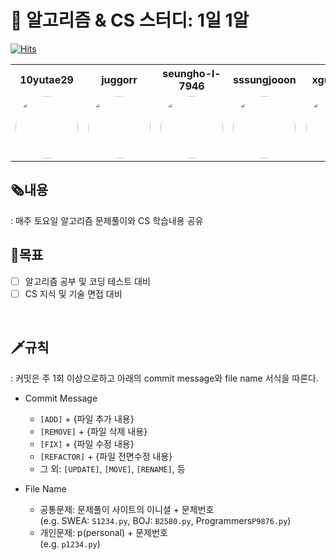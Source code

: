 # 📍 알고리즘 & CS 스터디: 1일 1알
[![Hits](https://hits.seeyoufarm.com/api/count/incr/badge.svg?url=https%3A%2F%2Fgithub.com%2Fyjohbjects%2F1d1a&count_bg=%23E1E1E1&title_bg=%23555555&icon=&icon_color=%23E7E7E7&title=hits&edge_flat=false)](https://hits.seeyoufarm.com)

<table>
  <tr>
    <th style="width:100px">10yutae29</th>
    <th style="width:100px">juggorr</th>
    <th style="width:100px">seungho-l-7946</th>
    <th style="width:100px">sssungjooon</th>
    <th style="width:100px">xguu9604</th>
    <th style="width:100px">yjohbjects</th>
  </tr>
  <tr>
    <td><a href="https://github.com/10yutae29"><img src="https://github.com/10yutae29.png" width="100px" height="100px" style="border-radius:50%"></a></td>
    <td><a href="https://github.com/juggorr"><img src="https://github.com/juggorr.png" width="100px" height="100px" style="border-radius:50%"></a></td>
    <td><a href="https://github.com/seungho-l-7946"><img src="https://github.com/seungho-l-7946.png" width="100px" height="100px" style="border-radius:50%"></a></td>
    <td><a href="https://github.com/sssungjooon"><img src="https://github.com/sssungjooon.png" width="100px" height="100px" style="border-radius:50%"></a></td>
    <td><a href="https://github.com/xguu9604"><img src="https://github.com/xguu9604.png" width="100px" height="100px" style="border-radius:50%"></a></td>
    <td><a href="https://github.com/yjohbjects"><img src="https://github.com/yjohbjects.png" width="100px" height="100px" style="border-radius:50%"></a></td>
  </tr>
</table>

## 🗞️내용
: 매주 토요일 알고리즘 문제풀이와 CS 학습내용 공유
<br>

## 🔫목표
- [ ] 알고리즘 공부 및 코딩 테스트 대비
- [ ] CS 지식 및 기술 면접 대비
<br>

## 🗡️규칙
: 커밋은 주 1회 이상으로하고 아래의 commit message와 file name 서식을 따른다.
   - Commit Message
      - `[ADD]` + {파일 추가 내용}
      - `[REMOVE]` + {파일 삭제 내용}
      - `[FIX]` + {파일 수정 내용}
      - `[REFACTOR]` + {파일 전면수정 내용}
      - 그 외: `[UPDATE]`, `[MOVE]`, `[RENAME]`, 등
   
   - File Name
      - 공통문제: 문제풀이 사이트의 이니셜 + 문제번호<br>(e.g. SWEA: `S1234.py`, BOJ: `B2580.py`, Programmers`P9876.py`)
      - 개인문제: p(personal) + 문제번호<br>(e.g. `p1234.py`)
